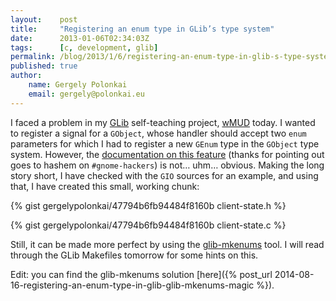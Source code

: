 ```yaml
---
layout:    post
title:     "Registering an enum type in GLib’s type system"
date:      2013-01-06T02:34:03Z
tags:      [c, development, glib]
permalink: /blog/2013/1/6/registering-an-enum-type-in-glib-s-type-system
published: true
author:
    name: Gergely Polonkai
    email: gergely@polonkai.eu
---
```


I faced a problem in my [GLib](https://developer.gnome.org/glib/) self-teaching
project, [wMUD](https://github.com/gergelypolonkai/wmud) today. I wanted to
register a signal for a `GObject`, whose handler should accept two `enum`
parameters for which I had to register a new `GEnum` type in the `GObject` type
system. However, the [documentation on this
feature](https://developer.gnome.org/gobject/unstable/gtype-non-instantiable.html)
(thanks for pointing out goes to hashem on `#gnome-hackers`) is not… uhm…
obvious. Making the long story short, I have checked with the `GIO` sources for
an example, and using that, I have created this small, working chunk:

{% gist gergelypolonkai/47794b6fb94484f8160b client-state.h %}

{% gist gergelypolonkai/47794b6fb94484f8160b client-state.c %}

Still, it can be made more perfect by using the
[glib-mkenums](http://developer.gnome.org/gobject/stable/glib-mkenums.html)
tool. I will read through the GLib Makefiles tomorrow for some hints on
this.

Edit: you can find the glib-mkenums solution [here]({% post_url 2014-08-16-registering-an-enum-type-in-glib-glib-mkenums-magic %}).